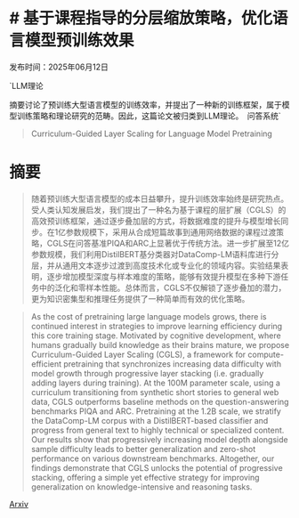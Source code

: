 # # 基于课程指导的分层缩放策略，优化语言模型预训练效果

发布时间：2025年06月12日

`LLM理论

摘要讨论了预训练大型语言模型的训练效率，并提出了一种新的训练框架，属于模型训练策略和理论研究的范畴。因此，这篇论文被归类到LLM理论。` `问答系统`

> Curriculum-Guided Layer Scaling for Language Model Pretraining

# 摘要

> 随着预训练大型语言模型的成本日益攀升，提升训练效率始终是研究热点。受人类认知发展启发，我们提出了一种名为基于课程的层扩展（CGLS）的高效预训练框架，通过逐步叠加层的方式，将数据难度的提升与模型增长同步。在1亿参数规模下，采用从合成短篇故事到通用网络数据的课程过渡策略，CGLS在问答基准PIQA和ARC上显著优于传统方法。进一步扩展至12亿参数规模，我们利用DistilBERT基分类器对DataComp-LM语料库进行分层，并从通用文本逐步过渡到高度技术化或专业化的领域内容。实验结果表明，逐步增加模型深度与样本难度的策略，能够有效提升模型在多种下游任务中的泛化和零样本性能。总体而言，CGLS不仅解锁了逐步叠加的潜力，更为知识密集型和推理任务提供了一种简单而有效的优化策略。

> As the cost of pretraining large language models grows, there is continued interest in strategies to improve learning efficiency during this core training stage. Motivated by cognitive development, where humans gradually build knowledge as their brains mature, we propose Curriculum-Guided Layer Scaling (CGLS), a framework for compute-efficient pretraining that synchronizes increasing data difficulty with model growth through progressive layer stacking (i.e. gradually adding layers during training). At the 100M parameter scale, using a curriculum transitioning from synthetic short stories to general web data, CGLS outperforms baseline methods on the question-answering benchmarks PIQA and ARC. Pretraining at the 1.2B scale, we stratify the DataComp-LM corpus with a DistilBERT-based classifier and progress from general text to highly technical or specialized content. Our results show that progressively increasing model depth alongside sample difficulty leads to better generalization and zero-shot performance on various downstream benchmarks. Altogether, our findings demonstrate that CGLS unlocks the potential of progressive stacking, offering a simple yet effective strategy for improving generalization on knowledge-intensive and reasoning tasks.

[Arxiv](https://arxiv.org/abs/2506.11389)